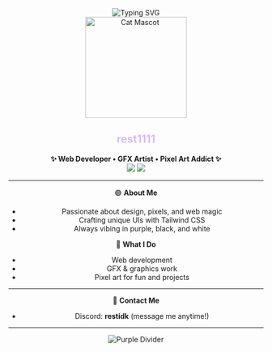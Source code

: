  <!-- README1 -->

<div align="center">

<img src="https://readme-typing-svg.demolab.com?font=Fira+Code&size=30&pause=1000&color=D6BCFA&vCenter=true&width=435&lines=Welcome+to+my+creative+space!;Web+Dev+%7C+DFX+%7C+Pixel+Art+Fan;Tailwind+CSS+%F0%9F%92%8E+Purple%2C+Black+%26+White+Vibes" alt="Typing SVG" />

<br>
<img src="[https://user-images.githubusercontent.com/1106282/233867509-dc5f6cfa-2f05-4a8b-9e5a-d8e9a1e2b9c4.png](https://alo.ne/file/j4ec4i)" width="200" alt="Cat Mascot" />

<h2>
  <span style="color:#D6BCFA">rest1111</span>
</h2>

<p>
  <b>✨ Web Developer • GFX Artist • Pixel Art Addict ✨</b><br>
  <img src="https://img.shields.io/badge/Favorite%20Lang-Tailwind%20CSS-38BDF8?style=for-the-badge&logo=tailwindcss&logoColor=white">
  <img src="https://img.shields.io/badge/Colors-Purple,%20Black%20%26%20White-8B5CF6?style=for-the-badge">
</p>

---

🟣 **About Me**
- Passionate about design, pixels, and web magic  
- Crafting unique UIs with Tailwind CSS  
- Always vibing in purple, black, and white

🎨 **What I Do**
- Web development  
- GFX & graphics work  
- Pixel art for fun and projects

---

🤝 **Contact Me**
- Discord: **restidk** (message me anytime!)

---

![Purple Divider](https://capsule-render.vercel.app/api?type=wave&color=8B5CF6&height=80&section=footer)

</div>
